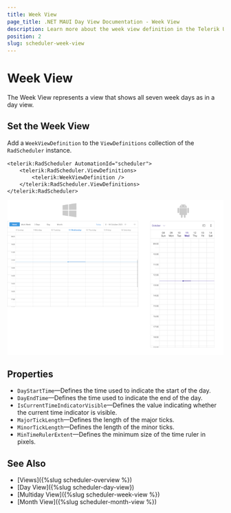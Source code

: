 ```yaml
---
title: Week View
page_title: .NET MAUI Day View Documentation - Week View 
description: Learn more about the week view definition in the Telerik UI for .NET MAUI Scheduler control.
position: 2
slug: scheduler-week-view
---
```


# Week View 

The Week View represents a view that shows all seven week days as in a day view.

## Set the Week View

Add a `WeekViewDefinition` to the `ViewDefinitions` collection of the `RadScheduler` instance.

```XAML
<telerik:RadScheduler AutomationId="scheduler">
    <telerik:RadScheduler.ViewDefinitions>
        <telerik:WeekViewDefinition />
    </telerik:RadScheduler.ViewDefinitions>
</telerik:RadScheduler>
```

![](../images/scheduler-weekview.png)

## Properties

* `DayStartTime`&mdash;Defines the time used to indicate the start of the day.
* `DayEndTime`&mdash;Defines the time used to indicate the end of the day.
* `IsCurrentTimeIndicatorVisible`&mdash;Defines the value indicating whether the current time indicator is visible.
* `MajorTickLength`&mdash;Defines the length of the major ticks.
* `MinorTickLength`&mdash;Defines the length of the minor ticks.
* `MinTimeRulerExtent`&mdash;Defines the minimum size of the time ruler in pixels.

## See Also

- [Views]({%slug scheduler-overview %})
- [Day View]({%slug scheduler-day-view})
- [Multiday View]({%slug scheduler-week-view %})
- [Month View]({%slug scheduler-month-view %})

